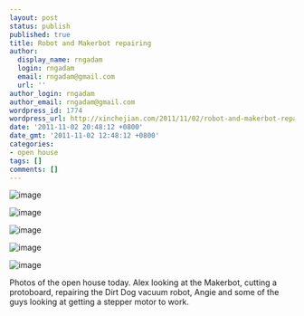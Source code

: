 ```yaml
---
layout: post
status: publish
published: true
title: Robot and Makerbot repairing
author:
  display_name: rngadam
  login: rngadam
  email: rngadam@gmail.com
  url: ''
author_login: rngadam
author_email: rngadam@gmail.com
wordpress_id: 1774
wordpress_url: http://xinchejian.com/2011/11/02/robot-and-makerbot-repairing/
date: '2011-11-02 20:48:12 +0800'
date_gmt: '2011-11-02 12:48:12 +0800'
categories:
- open house
tags: []
comments: []
---
```

<p><img style="display:block;margin-right:auto;margin-left:auto;" alt="image" src="http://xinchejian.com/wp-content/uploads/2011/11/wpid-IMG_20111102_203943-1.jpg" /></p>
<p><img style="display:block;margin-right:auto;margin-left:auto;" alt="image" src="http://xinchejian.com/wp-content/uploads/2011/11/wpid-IMG_20111102_203730-1.jpg" /></p>
<p><img style="display:block;margin-right:auto;margin-left:auto;" alt="image" src="http://xinchejian.com/wp-content/uploads/2011/11/wpid-IMG_20111102_203714-1.jpg" /></p>
<p><img style="display:block;margin-right:auto;margin-left:auto;" alt="image" src="http://xinchejian.com/wp-content/uploads/2011/11/wpid-IMG_20111102_203654.jpg" /></p>
<p><img style="display:block;margin-right:auto;margin-left:auto;" alt="image" src="http://xinchejian.com/wp-content/uploads/2011/11/wpid-IMG_20111102_203647-1.jpg" /></p>
<p>Photos of the open house today. Alex looking at the Makerbot, cutting a protoboard, repairing the Dirt Dog vacuum robot, Angie and some of the guys looking at getting a stepper motor to work.</p></p>
